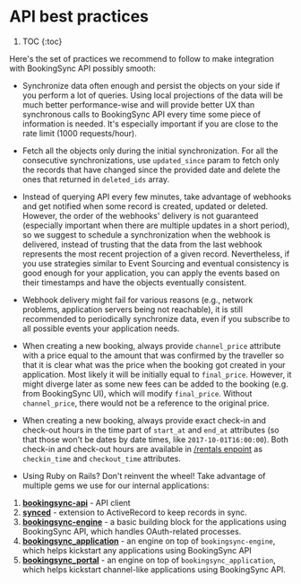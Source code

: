 # API best practices

1. TOC
{:toc}

Here's the set of practices we recommend to follow to make integration with BookingSync API possibly smooth:

* Synchronize data often enough and persist the objects on your side if you perform a lot of queries. Using local projections of the data will be much better performance-wise and will provide better UX than synchronous calls to BookingSync API every time some piece of information is needed. It's especially important if you are close to the rate limit (1000 requests/hour).

* Fetch all the objects only during the initial synchronization. For all the consecutive synchronizations, use `updated_since` param to fetch only the records that have changed since the provided date and delete the ones that returned in `deleted_ids` array.

* Instead of querying API every few minutes, take advantage of webhooks and get notified when some record is created, updated or deleted. However, the order of the webhooks' delivery is not guaranteed (especially important when there are multiple updates in a short period), so we suggest to schedule a synchronization when the webhook is delivered, instead of trusting that the data from the last webhook represents the most recent projection of a given record. Nevertheless, if you use strategies similar to Event Sourcing and eventual consistency is good enough for your application, you can apply the events based on their timestamps and have the objects eventually consistent.

* Webhook delivery might fail for various reasons (e.g., network problems, application servers being not reachable), it is still recommended to periodically synchronize data, even if you subscribe to all possible events your application needs.

* When creating a new booking, always provide `channel_price` attribute with a price equal to the amount that was confirmed by the traveller so that it is clear what was the price when the booking got created in your application. Most likely it will be initially equal to `final_price`. However, it might diverge later as some new fees can be added to the booking (e.g. from BookingSync UI), which will modify `final_price`. Without `channel_price`, there would not be a reference to the original price.

* When creating a new booking, always provide exact check-in and check-out hours in the time part of `start_at` and `end_at` attributes (so that those won't be dates by date times, like `2017-10-01T16:00:00`). Both check-in and check-out hours are available in [/rentals enpoint](http://developers.bookingsync.com/reference/endpoints/rentals/) as `checkin_time` and `checkout_time` attributes.

* Using Ruby on Rails? Don't reinvent the wheel! Take advantage of multiple gems we use for our internal applications:

1. [**bookingsync-api**](https://github.com/BookingSync/bookingsync-api) - API client
2. [**synced**](https://github.com/BookingSync/synced) - extension to ActiveRecord to keep records in sync.
3. [**bookingsync-engine**](https://github.com/BookingSync/bookingsync-engine) - a basic building block for the applications using BookingSync API, which handles OAuth-related processes.
4. [**bookingsync_application**](https://github.com/BookingSync/bookingsync_application) - an engine on top of `bookingsync-engine`, which helps kickstart any applications using BookingSync API
5. [**bookingsync_portal**](https://github.com/BookingSync/bookingsync_portal) - an engine on top of `bookingsync_application`, which helps kickstart channel-like applications using BookingSync API.


